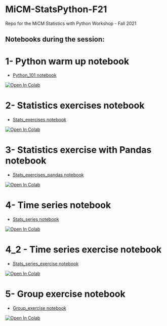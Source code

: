 # MiCM-StatsPython-F21
Repo for the MiCM Statistics with Python Workshop - Fall 2021

##  Notebooks during the session: 

1- Python warm up notebook
==========================
* [Python_101 notebook](https://colab.research.google.com/github/abdelrahman-ayad/MiCM-StatsPython-F21/blob/main/notebooks/1_Python_101.ipynb)
<a href="https://colab.research.google.com/github/abdelrahman-ayad/MiCM-StatsPython-F21/blob/main/notebooks/1_Python_101.ipynb">
  <img src="https://colab.research.google.com/assets/colab-badge.svg" alt="Open In Colab"/>
</a>

2- Statistics exercises notebook
================================
* [Stats_exercises notebook](https://colab.research.google.com/github/abdelrahman-ayad/MiCM-StatsPython-F21/blob/main/notebooks/2_Stats_exercises.ipynb)
<a href="https://colab.research.google.com/github/abdelrahman-ayad/MiCM-StatsPython-F21/blob/main/notebooks/2_Stats_exercises.ipynb">
  <img src="https://colab.research.google.com/assets/colab-badge.svg" alt="Open In Colab"/>
</a>

3- Statistics exercise with Pandas notebook
============================================
* [Stats_exercises_pandas notebook](https://colab.research.google.com/github/abdelrahman-ayad/MiCM-StatsPython-F21/blob/main/notebooks/3_Stats_exercises_pandas.ipynb)
<a href="https://colab.research.google.com/github/abdelrahman-ayad/MiCM-StatsPython-F21/blob/main/notebooks/3_Stats_exercises_pandas.ipynb">
  <img src="https://colab.research.google.com/assets/colab-badge.svg" alt="Open In Colab"/>
</a>

4- Time series notebook
============================================
* [Stats_series notebook](https://colab.research.google.com/github/abdelrahman-ayad/MiCM-StatsPython-F21/blob/main/notebooks/4_Time_Series.ipynb)
<a href="https://colab.research.google.com/github/abdelrahman-ayad/MiCM-StatsPython-F21/blob/main/notebooks/4_Time_Series.ipynb">
  <img src="https://colab.research.google.com/assets/colab-badge.svg" alt="Open In Colab"/>
</a>


4_2 - Time series exercise notebook
============================================
* [Stats_series_exercise notebook](https://colab.research.google.com/github/abdelrahman-ayad/MiCM-StatsPython-F21/blob/main/notebooks/4_2_Time_Series_Exercise.ipynb)
<a href="https://colab.research.google.com/github/abdelrahman-ayad/MiCM-StatsPython-F21/blob/main/notebooks/4_2_Time_Series_Exercise.ipynb">
  <img src="https://colab.research.google.com/assets/colab-badge.svg" alt="Open In Colab"/>
</a>


5- Group exercise notebook
==========================
* [Group_exercise notebook](https://colab.research.google.com/github/abdelrahman-ayad/MiCM-StatsPython-F21/blob/main/notebooks/5_Group_exercise.ipynb)
<a href="https://colab.research.google.com/github/abdelrahman-ayad/MiCM-StatsPython-F21/blob/main/notebooks/5_Group_exercise.ipynb">
  <img src="https://colab.research.google.com/assets/colab-badge.svg" alt="Open In Colab"/>
</a>
